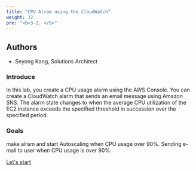 ```yaml
---
title: "CPU Alram using the CloudWatch"
weight: 32
pre: "<b>3-2. </b>"
---
```


## Authors
- Seyong Kang, Solutions Architect

### Introduce
In this lab, you create a CPU usage alarm using the AWS Console.
You can create a CloudWatch alarm that sends an email message using Amazon SNS. The alarm state changes to when the average CPU utilization of the EC2 instance exceeds the specified threshold in succession over the specified period.

### Goals
make alram and start Autoscaling when CPU usage over 90%.
Sending e-mail to user when CPU usage is over 90%.
    
[Let's start](/performanceefficiency/cloudwatcheventemail/setup)
 
